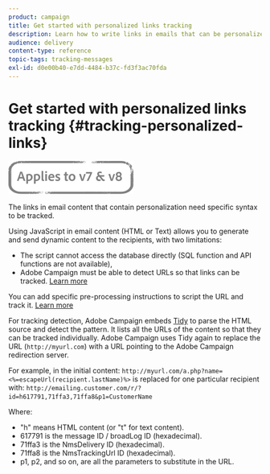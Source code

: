 ```yaml
---
product: campaign
title: Get started with personalized links tracking
description: Learn how to write links in emails that can be personalized and support tracking in Campaign Classic.
audience: delivery
content-type: reference
topic-tags: tracking-messages
exl-id: d0e00b40-e7dd-4484-b37c-fd3f3ac70fda
---
```

# Get started with personalized links tracking {#tracking-personalized-links}

![](../../assets/common.svg)

The links in email content that contain personalization need specific syntax to be tracked. 

Using JavaScript in email content (HTML or Text) allows you to generate and send dynamic content to the recipients, with two limitations:

* The script cannot access the database directly (SQL function and API functions are not available),
* Adobe Campaign must be able to detect URLs so that links can be tracked. [Learn more](detecting-tracking-urls.md)

You can add specific pre-processing instructions to script the URL and track it. [Learn more](pre-processing-instructions.md)

For tracking detection, Adobe Campaign embeds [Tidy](https://www.html-tidy.org/) to parse the HTML source and detect the pattern. It lists all the URLs of the content so that they can be tracked individually. Adobe Campaign uses Tidy again to replace the URL (`http://myurl.com`) with a URL pointing to the Adobe Campaign redirection server.

For example, in the initial content: `http://myurl.com/a.php?name=<%=escapeUrl(recipient.lastName)%>` is replaced for one particular recipient with: `http://emailing.customer.com/r/?id=h617791,71ffa3,71ffa8&p1=CustomerName`

Where:

* "h" means HTML content (or "t" for text content).
* 617791 is the message ID / broadLog ID (hexadecimal).
* 71ffa3 is the NmsDelivery ID (hexadecimal).
* 71ffa8 is the NmsTrackingUrl ID (hexadecimal).
* p1, p2, and so on, are all the parameters to substitute in the URL.
